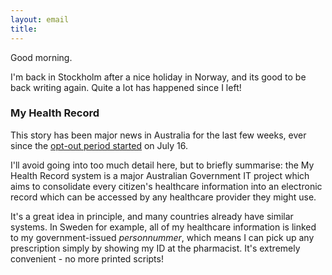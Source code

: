```yaml
---
layout: email
title: 
---
```


Good morning.

I'm back in Stockholm after a nice holiday in Norway, and its good to be back writing again. Quite a lot has happened since I left!

### My Health Record

This story has been major news in Australia for the last few weeks, ever since the [opt-out period started](https://www.computerworld.com.au/article/643821/my-health-record-opt-out-window-opens/) on July 16.

I'll avoid going into too much detail here, but to briefly summarise: the My Health Record system is a major Australian Government IT project which aims to consolidate every citizen's healthcare information into an electronic record which can be accessed by any healthcare provider they might use.

It's a great idea in principle, and many countries already have similar systems. In Sweden for example, all of my healthcare information is linked to my government-issued *personnummer*, which means I can pick up any prescription simply by showing my ID at the pharmacist. It's extremely convenient - no more printed scripts!
